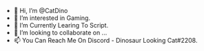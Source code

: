 - 👋 Hi, I’m @CatDino
- 👀 I’m interested in Gaming.
- 🌱 I’m Currently Learing To Script.
- 💞️ I’m looking to collaborate on ...
- 📫 You Can Reach Me On Discord - Dinosaur Looking Cat#2208.

<!---
CatDino/CatDino is a ✨ special ✨ repository because its `README.md` (this file) appears on your GitHub profile.
You can click the Preview link to take a look at your changes.
--->
